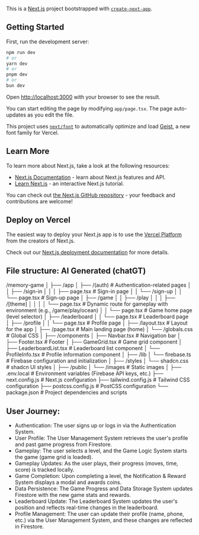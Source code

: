 This is a [Next.js](https://nextjs.org) project bootstrapped with [`create-next-app`](https://nextjs.org/docs/app/api-reference/cli/create-next-app).

## Getting Started

First, run the development server:

```bash
npm run dev
# or
yarn dev
# or
pnpm dev
# or
bun dev
```

Open [http://localhost:3000](http://localhost:3000) with your browser to see the result.

You can start editing the page by modifying `app/page.tsx`. The page auto-updates as you edit the file.

This project uses [`next/font`](https://nextjs.org/docs/app/building-your-application/optimizing/fonts) to automatically optimize and load [Geist](https://vercel.com/font), a new font family for Vercel.

## Learn More

To learn more about Next.js, take a look at the following resources:

- [Next.js Documentation](https://nextjs.org/docs) - learn about Next.js features and API.
- [Learn Next.js](https://nextjs.org/learn) - an interactive Next.js tutorial.

You can check out [the Next.js GitHub repository](https://github.com/vercel/next.js) - your feedback and contributions are welcome!

## Deploy on Vercel

The easiest way to deploy your Next.js app is to use the [Vercel Platform](https://vercel.com/new?utm_medium=default-template&filter=next.js&utm_source=create-next-app&utm_campaign=create-next-app-readme) from the creators of Next.js.

Check out our [Next.js deployment documentation](https://nextjs.org/docs/app/building-your-application/deploying) for more details.

## File structure: AI Generated (chatGT)
/memory-game
│
├── /app
│   ├── /(auth)                # Authentication-related pages
│   │   ├── /sign-in
│   │   │   ├── page.tsx       # Sign-in page
│   │   └── /sign-up
│   │       └── page.tsx       # Sign-up page
│   ├── /game
│   │   ├── /play
│   │   │   ├── /[theme]
│   │   │   │   └── page.tsx   # Dynamic route for gameplay with environment (e.g., /game/play/ocean)
│   │   └── page.tsx           # Game home page (level selector)
│   ├── /leaderboard
│   │   └── page.tsx           # Leaderboard page
│   ├── /profile
│   │   └── page.tsx           # Profile page
│   ├── /layout.tsx            # Layout for the app
│   ├── /page.tsx              # Main landing page (home)
│   └── /globals.css           # Global CSS
│
├── /components
│   ├── Navbar.tsx             # Navigation bar
│   ├── Footer.tsx             # Footer
│   ├── GameGrid.tsx           # Game grid component
│   ├── LeaderboardList.tsx    # Leaderboard list component
│   └── ProfileInfo.tsx        # Profile information component
│
├── /lib
│   └── firebase.ts            # Firebase configuration and initialization
│
├── /styles
│   └── shadcn.css             # shadcn UI styles
│
├── /public
│   └── /images                # Static images
│
├── .env.local                 # Environment variables (Firebase API keys, etc.)
├── next.config.js             # Next.js configuration
├── tailwind.config.js         # Tailwind CSS configuration
├── postcss.config.js          # PostCSS configuration
└── package.json               # Project dependencies and scripts

## User Journey:
- Authentication: The user signs up or logs in via the Authentication System.
- User Profile: The User Management System retrieves the user's profile and past game progress from Firestore.
- Gameplay: The user selects a level, and the Game Logic System starts the game (game grid is loaded).
- Gameplay Updates: As the user plays, their progress (moves, time, score) is tracked locally.
- Game Completion: Upon completing a level, the Notification & Reward System displays a modal and awards coins.
- Data Persistence: The Game Progress and Data Storage System updates Firestore with the new game stats and rewards.
- Leaderboard Update: The Leaderboard System updates the user's position and reflects real-time changes in the leaderboard.
- Profile Management: The user can update their profile (name, phone, etc.) via the User Management System, and these changes are reflected in Firestore.